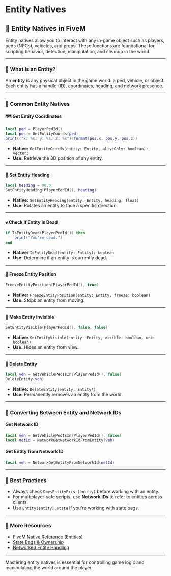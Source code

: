 # Entity Natives

## 🧍 Entity Natives in FiveM

Entity natives allow you to interact with any in-game object such as players, peds (NPCs), vehicles, and props. These functions are foundational for scripting behavior, detection, manipulation, and cleanup in the world.

***

### 📍 What Is an Entity?

An **entity** is any physical object in the game world: a ped, vehicle, or object. Each entity has a handle (ID), coordinates, heading, and network presence.

***

### 🔧 Common Entity Natives

#### 🗺️ Get Entity Coordinates

```lua
local ped = PlayerPedId()
local pos = GetEntityCoords(ped)
print(("x: %s, y: %s, z: %s"):format(pos.x, pos.y, pos.z))
```

* **Native:** `GetEntityCoords(entity: Entity, aliveOnly: boolean): vector3`
* **Use:** Retrieve the 3D position of any entity.

***

#### 🔄 Set Entity Heading

```lua
local heading = 90.0
SetEntityHeading(PlayerPedId(), heading)
```

* **Native:** `SetEntityHeading(entity: Entity, heading: float)`
* **Use:** Rotates an entity to face a specific direction.

***

#### 💀 Check if Entity Is Dead

```lua
if IsEntityDead(PlayerPedId()) then
    print("You're dead.")
end
```

* **Native:** `IsEntityDead(entity: Entity): boolean`
* **Use:** Determine if an entity is currently dead.

***

#### 🧊 Freeze Entity Position

```lua
FreezeEntityPosition(PlayerPedId(), true)
```

* **Native:** `FreezeEntityPosition(entity: Entity, freeze: boolean)`
* **Use:** Stops an entity from moving.

***

#### 👻 Make Entity Invisible

```lua
SetEntityVisible(PlayerPedId(), false, false)
```

* **Native:** `SetEntityVisible(entity: Entity, visible: boolean, unk: boolean)`
* **Use:** Hides an entity from view.

***

#### 🧼 Delete Entity

```lua
local veh = GetVehiclePedIsIn(PlayerPedId(), false)
DeleteEntity(veh)
```

* **Native:** `DeleteEntity(entity: Entity*)`
* **Use:** Permanently removes an entity from the world.

***

### 🔄 Converting Between Entity and Network IDs

#### Get Network ID

```lua
local veh = GetVehiclePedIsIn(PlayerPedId(), false)
local netId = NetworkGetNetworkIdFromEntity(veh)
```

#### Get Entity from Network ID

```lua
local veh = NetworkGetEntityFromNetworkId(netId)
```

***

### 🧠 Best Practices

* Always check `DoesEntityExist(entity)` before working with an entity.
* For multiplayer-safe scripts, use **Network IDs** to refer to entities across clients.
* Use `Entity(entity).state` if you're working with state bags.

***

### 📎 More Resources

* [FiveM Native Reference (Entities)](https://docs.fivem.net/natives/?_0x3C08A7C1)
* [State Bags & Ownership](https://docs.fivem.net/docs/scripting-reference/state-bags/)
* [Networked Entity Handling](https://docs.fivem.net/docs/scripting-reference/networking/)

***

Mastering entity natives is essential for controlling game logic and manipulating the world around the player.
